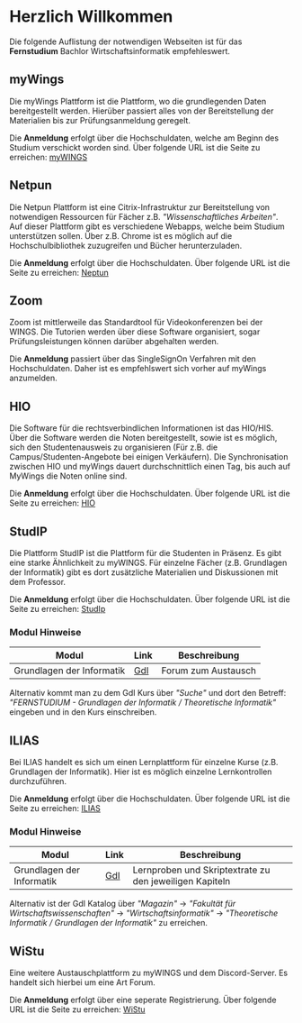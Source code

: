 # Herzlich Willkommen 
Die folgende Auflistung der notwendigen Webseiten ist für das **Fernstudium** Bachlor Wirtschaftsinformatik empfehleswert. 

## myWings 
Die myWings Plattform ist die Plattform, wo die grundlegenden Daten bereitgestellt werden. 
Hierüber passiert alles von der Bereitstellung der Materialien bis zur Prüfungsanmeldung geregelt. 

Die **Anmeldung** erfolgt über die Hochschuldaten, welche am Beginn des Studium verschickt worden sind. 
Über folgende URL ist die Seite zu erreichen: [myWINGS](https://mywings.wings.hs-wismar.de/)

## Netpun
Die Netpun Plattform ist eine Citrix-Infrastruktur zur Bereitstellung von notwendigen Ressourcen für Fächer z.B. _"Wissenschaftliches Arbeiten"_. 
Auf dieser Plattform gibt es verschiedene Webapps, welche beim Studium unterstützen sollen. 
Über z.B. Chrome ist es möglich auf die Hochschulbibliothek zuzugreifen und Bücher herunterzuladen. 

Die **Anmeldung** erfolgt über die Hochschuldaten. 
Über folgende URL ist die Seite zu erreichen: [Neptun](https://neptun.wi.hs-wismar.de/logon/LogonPoint/index.html)

## Zoom 
Zoom ist mittlerweile das Standardtool für Videokonferenzen bei der WINGS. Die Tutorien werden über diese Software organisiert, sogar Prüfungsleistungen können darüber abgehalten werden. 

Die **Anmeldung** passiert über das SingleSignOn Verfahren mit den Hochschuldaten. Daher ist es empfehlswert sich vorher auf myWings anzumelden. 

## HIO 
Die Software für die rechtsverbindlichen Informationen ist das HIO/HIS. Über die Software werden die Noten bereitgestellt, sowie ist es möglich, sich den Studentenausweis zu organisieren (Für z.B. die Campus/Studenten-Angebote bei einigen Verkäufern).
Die Synchronisation zwischen HIO und myWings dauert durchschnittlich einen Tag, bis auch auf MyWings die Noten online sind. 

Die **Anmeldung** erfolgt über die Hochschuldaten. 
Über folgende URL ist die Seite zu erreichen: [HIO](https://hio.hs-wismar.de/)

## StudIP 
Die Plattform StudIP ist die Plattform für die Studenten in Präsenz. Es gibt eine starke Ähnlichkeit zu myWINGS. 
Für einzelne Fächer (z.B. Grundlagen der Informatik) gibt es dort zusätzliche Materialien und Diskussionen mit dem Professor. 

Die **Anmeldung** erfolgt über die Hochschuldaten.
Über folgende URL ist die Seite zu erreichen: [StudIp](https://studip.hs-wismar.de)

### Modul Hinweise 

| Modul | Link | Beschreibung | 
| ----- | ---- | ------------ |
| Grundlagen der Informatik | [GdI](https://studip.hs-wismar.de/dispatch.php/course/overview?cid=f8a5c71a6ac18a33ca42a18874a9fd17) | Forum zum Austausch | 

Alternativ kommt man zu dem GdI Kurs über *"Suche"* und dort den Betreff: *"FERNSTUDIUM - Grundlagen der Informatik / Theoretische Informatik"* eingeben und in den Kurs einschreiben.

## ILIAS 
Bei ILIAS handelt es sich um einen Lernplattform für einzelne Kurse (z.B. Grundlagen der Informatik). 
Hier ist es möglich einzelne Lernkontrollen durchzuführen. 

Die **Anmeldung** erfolgt über die Hochschuldaten. 
Über folgende URL ist die Seite zu erreichen: [ILIAS](https://ilias.hs-wismar.de/)

### Modul Hinweise 

| Modul | Link | Beschreibung | 
| ----- | ---- | ------------ |
| Grundlagen der Informatik | [GdI](https://ilias.hs-wismar.de/ilias.php?ref_id=5661&cmdClass=ilrepositorygui&cmdNode=7v&baseClass=ilrepositorygui) | Lernproben und Skriptextrate zu den jeweiligen Kapiteln | 

Alternativ ist der GdI Katalog über *"Magazin"* -> *"Fakultät für Wirtschaftswissenschaften"* -> *"Wirtschaftsinformatik"* -> *"Theoretische Informatik / Grundlagen der Informatik"* zu erreichen.

## WiStu
Eine weitere Austauschplattform zu myWINGS und dem Discord-Server. 
Es handelt sich hierbei um eine Art Forum. 

Die **Anmeldung** erfolgt über eine seperate Registrierung. 
Über folgende URL ist die Seite zu erreichen: [WiStu](https://wistu.de/)